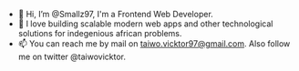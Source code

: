 - 👋 Hi, I’m @Smallz97, I'm a Frontend Web Developer.
- 💞️ I love building scalable modern web apps and other technological solutions for indegenious african problems.
- 📫 You can reach me by mail on taiwo.vicktor97@gmail.com. Also follow me on twitter @taiwovicktor.

<!---
Smallz97/Smallz97 is a ✨ special ✨ repository because its `README.md` (this file) appears on your GitHub profile.
You can click the Preview link to take a look at your changes.
--->
